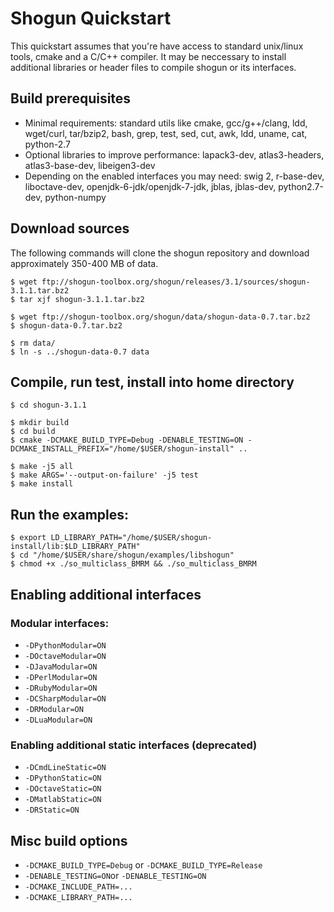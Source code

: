 # Shogun Quickstart

This quickstart assumes that you're have access to standard unix/linux
tools, cmake and a C/C++ compiler.  It may be neccessary to install 
additional libraries or header files to compile shogun or its interfaces.

## Build prerequisites

* Minimal requirements: standard utils like cmake, gcc/g++/clang, ldd,
  wget/curl, tar/bzip2, bash, grep, test, sed, cut, awk, ldd, uname, cat,
  python-2.7
* Optional libraries to improve performance: lapack3-dev, atlas3-headers,
  atlas3-base-dev, libeigen3-dev
* Depending on the enabled interfaces you may need: swig 2, r-base-dev, 
  liboctave-dev, openjdk-6-jdk/openjdk-7-jdk, jblas, jblas-dev,
  python2.7-dev, python-numpy 

## Download sources

The following commands will clone the shogun repository and download
approximately 350-400 MB of data.

```
$ wget ftp://shogun-toolbox.org/shogun/releases/3.1/sources/shogun-3.1.1.tar.bz2
$ tar xjf shogun-3.1.1.tar.bz2

$ wget ftp://shogun-toolbox.org/shogun/data/shogun-data-0.7.tar.bz2
$ shogun-data-0.7.tar.bz2

$ rm data/
$ ln -s ../shogun-data-0.7 data
```

## Compile, run test, install into home directory

```
$ cd shogun-3.1.1

$ mkdir build
$ cd build
$ cmake -DCMAKE_BUILD_TYPE=Debug -DENABLE_TESTING=ON -DCMAKE_INSTALL_PREFIX="/home/$USER/shogun-install" ..

$ make -j5 all 
$ make ARGS='--output-on-failure' -j5 test
$ make install
```

## Run the examples:

```
$ export LD_LIBRARY_PATH="/home/$USER/shogun-install/lib:$LD_LIBRARY_PATH"
$ cd "/home/$USER/share/shogun/examples/libshogun"
$ chmod +x ./so_multiclass_BMRM && ./so_multiclass_BMRM
```

## Enabling additional interfaces

### Modular interfaces:
* `-DPythonModular=ON`
* `-DOctaveModular=ON`
* `-DJavaModular=ON`
* `-DPerlModular=ON`
* `-DRubyModular=ON`
* `-DCSharpModular=ON`
* `-DRModular=ON`
* `-DLuaModular=ON`

### Enabling additional static interfaces (deprecated)
* `-DCmdLineStatic=ON`
* `-DPythonStatic=ON`
* `-DOctaveStatic=ON`
* `-DMatlabStatic=ON`
* `-DRStatic=ON`

## Misc build options

* `-DCMAKE_BUILD_TYPE=Debug` or `-DCMAKE_BUILD_TYPE=Release`
* `-DENABLE_TESTING=ON`or `-DENABLE_TESTING=ON`
* `-DCMAKE_INCLUDE_PATH=...`
* `-DCMAKE_LIBRARY_PATH=...`

